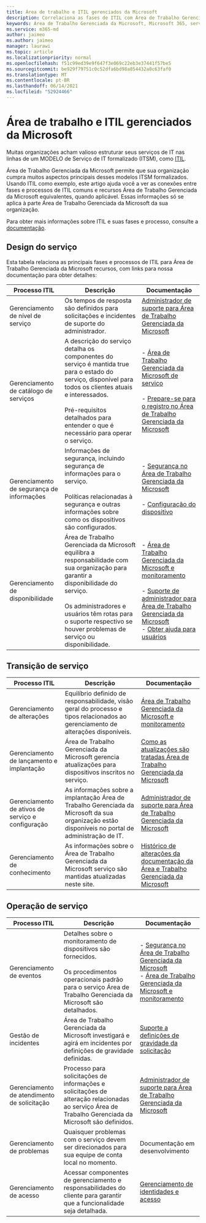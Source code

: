 ```yaml
---
title: Área de trabalho e ITIL gerenciados da Microsoft
description: Correlaciona as fases de ITIL com Área de Trabalho Gerenciada da Microsoft informações e artigos
keywords: Área de Trabalho Gerenciada da Microsoft, Microsoft 365, serviço, documentação, ITISM
ms.service: m365-md
author: jaimeo
ms.author: jaimeo
manager: laurawi
ms.topic: article
ms.localizationpriority: normal
ms.openlocfilehash: f51c99ed39e9f647f3e069c22eb3e37441f57be5
ms.sourcegitcommit: be929f79751c0c52dfa6bd98a854432a0c63faf0
ms.translationtype: MT
ms.contentlocale: pt-BR
ms.lasthandoff: 06/14/2021
ms.locfileid: "52924466"
---
```

# <a name="microsoft-managed-desktop-and-itil"></a>Área de trabalho e ITIL gerenciados da Microsoft

Muitas organizações acham valioso estruturar seus serviços de IT nas linhas de um MODELO de Serviço de IT formalizado (ITSM), como [ITIL](https://www.axelos.com/best-practice-solutions/itil). 

Área de Trabalho Gerenciada da Microsoft permite que sua organização cumpra muitos aspectos principais desses modelos ITSM formalizados. Usando ITIL como exemplo, este artigo ajuda você a ver as conexões entre fases e processos de ITIL comuns e recursos Área de Trabalho Gerenciada da Microsoft equivalentes, quando aplicável. Essas informações só se aplica à parte Área de Trabalho Gerenciada da Microsoft da sua organização.

Para obter mais informações sobre ITIL e suas fases e processo, consulte a [documentação](https://www.axelos.com/best-practice-solutions/itil).


## <a name="service-design"></a>Design do serviço

Esta tabela relaciona as principais fases e processos de ITIL para Área de Trabalho Gerenciada da Microsoft recursos, com links para nossa documentação para obter detalhes:



|Processo ITIL |Descrição  |Documentação |
|---------|---------|---------|
|Gerenciamento de nível de serviço     | Os tempos de resposta são definidos para solicitações e incidentes de suporte do administrador.  |  [Administrador de suporte para Área de Trabalho Gerenciada da Microsoft](working-with-managed-desktop/admin-support.md)  |
|Gerenciamento de catálogo de serviços     | A descrição do serviço detalha os componentes do serviço é mantida true para o estado do serviço, disponível para todos os clientes atuais e interessados.<br><br>Pré-requisitos detalhados para entender o que é necessário para operar o serviço.  | - [Área de Trabalho Gerenciada da Microsoft de serviço](service-description/index.md)<br><br>- [Prepare-se para o registro no Área de Trabalho Gerenciada da Microsoft](get-ready/index.md)  |
|Gerenciamento de segurança de informações     | Informações de segurança, incluindo segurança de informações para o serviço.<br><br> Políticas relacionadas à segurança e outras informações sobre como os dispositivos são configurados.   | - [Segurança no Área de Trabalho Gerenciada da Microsoft](service-description/security.md)<br><br>- [Configuração do dispositivo](service-description/device-policies.md)  |
|Gerenciamento de disponibilidade     |  Área de Trabalho Gerenciada da Microsoft equilibra a responsabilidade com sua organização para garantir a disponibilidade do serviço.<br><br>Os administradores e usuários têm rotas para o suporte respectivo se houver problemas de serviço ou disponibilidade. | - [Área de Trabalho Gerenciada da Microsoft e monitoramento](service-description/operations-and-monitoring.md)<br><br>- [Suporte de administrador para Área de Trabalho Gerenciada da Microsoft](working-with-managed-desktop/admin-support.md)<br>- [Obter ajuda para usuários](working-with-managed-desktop/end-user-support.md)  |



## <a name="service-transition"></a>Transição de serviço


|Processo ITIL |Descrição  |Documentação |
|---------|---------|---------|
|Gerenciamento de alterações     | Equilíbrio definido de responsabilidade, visão geral do processo e tipos relacionados ao gerenciamento de alterações disponíveis.  | [Área de Trabalho Gerenciada da Microsoft e monitoramento](service-description/operations-and-monitoring.md#change-management) |
|Gerenciamento de lançamento e implantação     |  Área de Trabalho Gerenciada da Microsoft gerencia atualizações para dispositivos inscritos no serviço.  | [Como as atualizações são tratadas Área de Trabalho Gerenciada da Microsoft](service-description/updates.md)        |
|Gerenciamento de ativos de serviço e configuração     | As informações sobre a implantação Área de Trabalho Gerenciada da Microsoft da sua organização estão disponíveis no portal de administração de IT.  | [Administrador de suporte para Área de Trabalho Gerenciada da Microsoft](working-with-managed-desktop/admin-support.md) |
|Gerenciamento de conhecimento     | As informações sobre o Área de Trabalho Gerenciada da Microsoft serviço são mantidas atualizadas neste site.   | [Histórico de alterações da documentação da Área e Trabalho Gerenciada da Microsoft](change-history-managed-desktop.md)        |



## <a name="service-operation"></a>Operação de serviço


|Processo ITIL |Descrição  |Documentação  |
|---------|---------|---------|
|Gerenciamento de eventos     |  Detalhes sobre o monitoramento de dispositivos são fornecidos.<br><br>Os procedimentos operacionais padrão para o serviço Área de Trabalho Gerenciada da Microsoft são detalhados. |  - [Segurança no Área de Trabalho Gerenciada da Microsoft](service-description/security.md)<br>- [Área de Trabalho Gerenciada da Microsoft e monitoramento](service-description/operations-and-monitoring.md)       |
|Gestão de incidentes  | Área de Trabalho Gerenciada da Microsoft investigará e agirá em incidentes por definições de gravidade definidas.  |  [Suporte a definições de gravidade da solicitação](working-with-managed-desktop/admin-support.md#support-request-severity-definitions)       |
|Gerenciamento de atendimento de solicitação     |  Processo para solicitações de informações e solicitações de alteração relacionadas ao serviço Área de Trabalho Gerenciada da Microsoft são definidos.         |[Administrador de suporte para Área de Trabalho Gerenciada da Microsoft](working-with-managed-desktop/admin-support.md)         |
|Gerenciamento de problemas     | Quaisquer problemas com o serviço devem ser direcionados para sua equipe de conta local no momento. | Documentação em desenvolvimento |
|Gerenciamento de acesso     | Acessar componentes de gerenciamento e responsabilidades do cliente para garantir que a funcionalidade seja detalhada.  | [Gerenciamento de identidades e acesso](service-description/security.md#identity-and-access-management)        |
